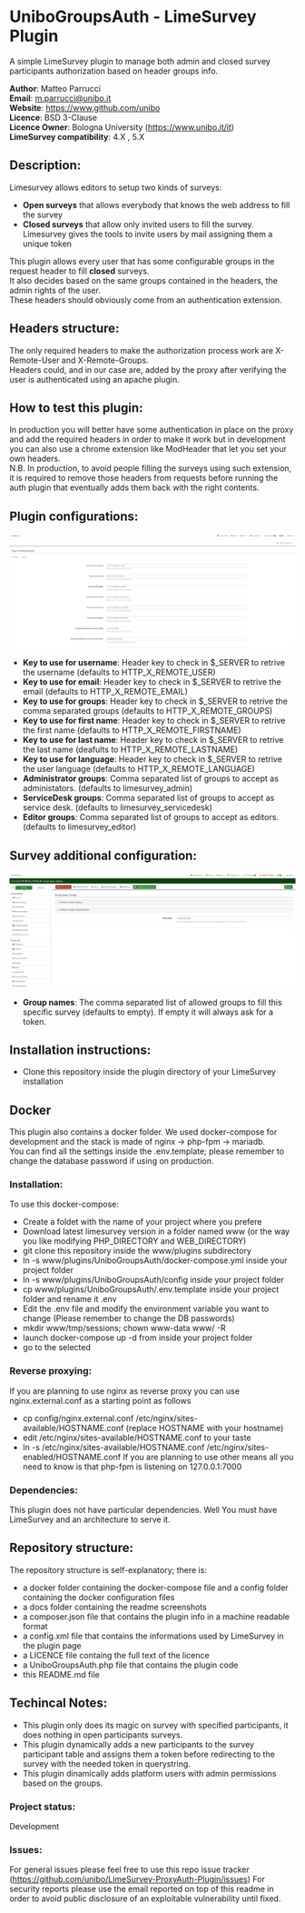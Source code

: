 # UniboGroupsAuth - LimeSurvey Plugin
A simple LimeSurvey plugin to manage both admin and closed survey participants authorization based on header groups info.

**Author**: Matteo Parrucci  
**Email**: m.parrucci@unibo.it  
**Website**: https://www.github.com/unibo  
**Licence**: BSD 3-Clause  
**Licence Owner**: Bologna University (https://www.unibo.it/it)  
**LimeSurvey compatibility**: 4.X , 5.X

## Description:
Limesurvey allows editors to setup two kinds of surveys:
- **Open surveys** that allows everybody that knows the web address to fill the survey
- **Closed surveys** that allow only invited users to fill the survey. Limesurvey gives the tools to invite users by mail assigning them a unique token

This plugin allows every user that has some configurable groups in the request header to fill **closed** surveys.  
It also decides based on the same groups contained in the headers, the admin rights of the user.  
These headers should obviously come from an authentication extension.

## Headers structure:
The only required headers to make the authorization process work are X-Remote-User and X-Remote-Groups.  
Headers could, and in our case are, added by the proxy after verifying the user is authenticated using an apache plugin.

## How to test this plugin:
In production you will better have some authentication in place on the proxy and add the required headers in order to make it work but in development you can also use a chrome extension like ModHeader that let you set your own headers.  
N.B. In production, to avoid people filling the surveys using such extension, it is required to remove those headers from requests before running the auth plugin that eventually adds them back with the right contents.

## Plugin configurations:
![Plugin configurations](docs/screenshots/Screenshot1.png)  
- **Key to use for username**: Header key to check in $_SERVER to retrive the username (defaults to HTTP_X_REMOTE_USER)  
- **Key to use for email**: Header key to check in $_SERVER to retrive the email (defaults to HTTP_X_REMOTE_EMAIL)  
- **Key to use for groups**: Header key to check in $_SERVER to retrive the comma separated groups (defaults to HTTP_X_REMOTE_GROUPS)  
- **Key to use for first name**: Header key to check in $_SERVER to retrive the first name (defaults to HTTP_X_REMOTE_FIRSTNAME)  
- **Key to use for last name**: Header key to check in $_SERVER to retrive the last name (deafults to HTTP_X_REMOTE_LASTNAME)  
- **Key to use for language**: Header key to check in $_SERVER to retrive the user language (defaults to HTTP_X_REMOTE_LANGUAGE)  
- **Administrator groups**: Comma separated list of groups to accept as administators. (defaults to limesurvey_admin)  
- **ServiceDesk groups**: Comma separated list of groups to accept as service desk. (defaults to limesurvey_servicedesk)  
- **Editor groups**: Comma separated list of groups to accept as editors. (defaults to limesurvey_editor)  

## Survey additional configuration:
![Survey configuration](docs/screenshots/Screenshot2.png)  
- **Group names**: The comma separated list of allowed groups to fill this specific survey (defaults to empty). If empty it will always ask for a token.

## Installation instructions:
- Clone this repository inside the plugin directory of your LimeSurvey installation

## Docker
This plugin also contains a docker folder. We used docker-compose for development and the stack is made of nginx -> php-fpm -> mariadb.  
You can find all the settings inside the .env.template; please remember to change the database password if using on production.  

### Installation:
To use this docker-compose:  
- Create a foldet with the name of your project where you prefere  
- Download latest limesurvey version in a folder named www (or the way you like modifying PHP_DIRECTORY and WEB_DIRECTORY)  
- git clone this repository inside the www/plugins subdirectory  
- ln -s www/plugins/UniboGroupsAuth/docker-compose.yml inside your project folder  
- ln -s www/plugins/UniboGroupsAuth/config inside your project folder  
- cp www/plugins/UniboGroupsAuth/.env.template inside your project folder and rename it .env  
- Edit the .env file and modify the environment variable you want to change (Please remember to change the DB passwords)  
- mkdir www/tmp/sessions; chown www-data www/ -R  
- launch docker-compose up -d from inside your project folder  
- go to the selected 

### Reverse proxying:
If you are planning to use nginx as reverse proxy you can use nginx.external.conf as a starting point as follows  
- cp config/nginx.external.conf /etc/nginx/sites-available/HOSTNAME.conf (replace HOSTNAME with your hostname)
- edit /etc/nginx/sites-available/HOSTNAME.conf to your taste
- ln -s /etc/nginx/sites-available/HOSTNAME.conf /etc/nginx/sites-enabled/HOSTNAME.conf
If you are planning to use other means all you need to know is that php-fpm is listening on 127.0.0.1:7000

### Dependencies:
This plugin does not have particular dependencies. Well You must have LimeSurvey and an architecture to serve it.

## Repository structure:
The repository structure is self-explanatory; there is:
- a docker folder containing the docker-compose file and a config folder containing the docker configuration files
- a docs folder containing the readme screenshots
- a composer.json file that contains the plugin info in a machine readable format
- a config.xml file that contains the informations used by LimeSurvey in the plugin page
- a LICENCE file containg the full text of the licence
- a UniboGroupsAuth.php file that contains the plugin code
- this README.md file

## Techincal Notes: 
- This plugin only does its magic on survey with specified participants, it does nothing in open participants surveys.
- This plugin dynamically adds a new participants to the survey participant table and assigns them a token before redirecting to the survey with the needed token in querystring.
- This plugin dinamically adds platform users with admin permissions based on the groups.

### Project status:
Development

### Issues:
For general issues please feel free to use this repo issue tracker (https://github.com/unibo/LimeSurvey-ProxyAuth-Plugin/issues)
For security reports please use the email reported on top of this readme in order to avoid public disclosure of an exploitable vulnerability until fixed.

